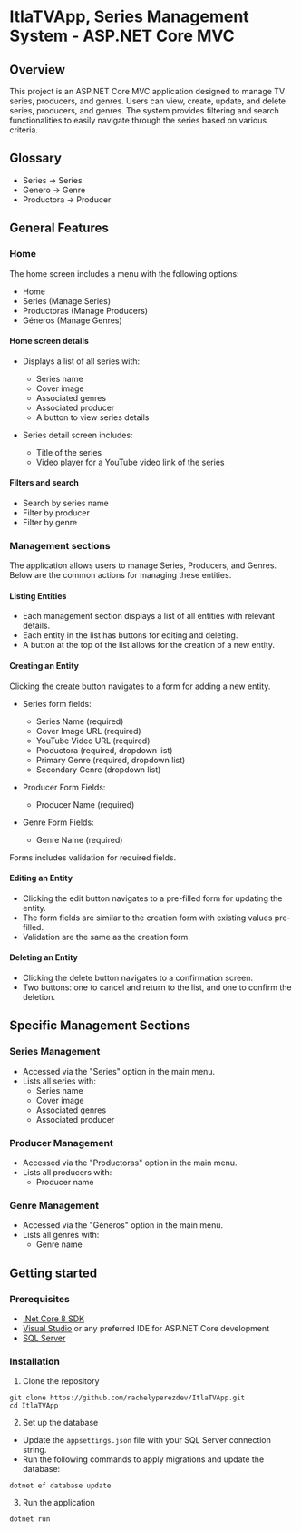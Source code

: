 # ItlaTVApp, Series Management System - ASP.NET Core MVC

## Overview

This project is an ASP.NET Core MVC application designed to manage TV series, producers, and genres. Users can view, create, update, and delete series, producers, and genres. The system provides filtering and search functionalities to easily navigate through the series based on various criteria.

## Glossary

* Series → Series
* Genero → Genre
* Productora → Producer

## General Features

### Home

The home screen includes a menu with the following options:

* Home
* Series (Manage Series)
* Productoras (Manage Producers)
* Géneros (Manage Genres)

#### Home screen details

* Displays a list of all series with:
  * Series name
  * Cover image
  * Associated genres
  * Associated producer
  * A button to view series details
 
* Series detail screen includes:
  * Title of the series
  * Video player for a YouTube video link of the series
 
#### Filters and search

* Search by series name
* Filter by producer
* Filter by genre

### Management sections

The application allows users to manage Series, Producers, and Genres. Below are the common actions for managing these entities.

#### Listing Entities

* Each management section displays a list of all entities with relevant details.
* Each entity in the list has buttons for editing and deleting.
* A button at the top of the list allows for the creation of a new entity.

#### Creating an Entity

Clicking the create button navigates to a form for adding a new entity.

* Series form fields:
  * Series Name (required)
  * Cover Image URL (required)
  * YouTube Video URL (required)
  * Productora (required, dropdown list)
  * Primary Genre (required, dropdown list)
  * Secondary Genre (dropdown list)
 
* Producer Form Fields:
  * Producer Name (required)

* Genre Form Fields:
  * Genre Name (required)
 
Forms includes validation for required fields.

#### Editing an Entity

* Clicking the edit button navigates to a pre-filled form for updating the entity.
* The form fields are similar to the creation form with existing values pre-filled.
* Validation are the same as the creation form.

#### Deleting an Entity

* Clicking the delete button navigates to a confirmation screen.
* Two buttons: one to cancel and return to the list, and one to confirm the deletion.

## Specific Management Sections

### Series Management
* Accessed via the "Series" option in the main menu.
* Lists all series with:
  * Series name
  * Cover image
  * Associated genres
  * Associated producer
    
### Producer Management
  * Accessed via the "Productoras" option in the main menu.
  * Lists all producers with:
    * Producer name
### Genre Management
  * Accessed via the "Géneros" option in the main menu.
  * Lists all genres with:
    * Genre name
    
## Getting started

### Prerequisites

* [.Net Core 8 SDK](https://dotnet.microsoft.com/download/dotnet/8.0)
* [Visual Studio](https://visualstudio.microsoft.com/) or any preferred IDE for ASP.NET Core development
* [SQL Server](https://www.microsoft.com/en-us/sql-server/sql-server-downloads)

### Installation

1. Clone the repository
```
git clone https://github.com/rachelyperezdev/ItlaTVApp.git
cd ItlaTVApp
```
2. Set up the database
- Update the `appsettings.json` file with your SQL Server connection string.
- Run the following commands to apply migrations and update the database:
```
dotnet ef database update
```
3. Run the application
```
dotnet run
```
